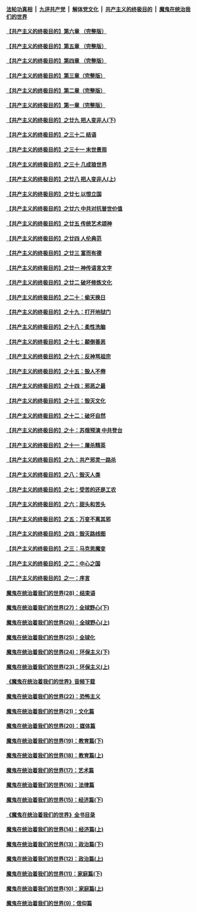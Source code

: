 ####  [法轮功真相](../../../../basic/blob/master/README.md?t=02120252) &nbsp;|&nbsp; [九评共产党](../../../../9ping.md/blob/master/README.md?t=02120252) &nbsp;|&nbsp; [解体党文化](../../../../jtdwh.md/blob/master/README.md?t=02120252)  &nbsp;|&nbsp; [共产主义的终极目的](../../../../gczydzjmd.md/blob/master/README.md?t=02120252) &nbsp;|&nbsp; [魔鬼在统治我们的世界](../../../../mgztzwmdsj.md/blob/master/README.md?t=02120252) 

#### [【共产主义的终极目的】第六章 （完整版）](../pages/nsc422/n11428913.md?t=02120252) 

#### [【共产主义的终极目的】第五章 （完整版）](../pages/nsc422/n11428912.md?t=02120252) 

#### [【共产主义的终极目的】第四章 （完整版）](../pages/nsc422/n11428907.md?t=02120252) 

#### [【共产主义的终极目的】第三章（完整版）](../pages/nsc422/n11428848.md?t=02120252) 

#### [【共产主义的终极目的】第二章（完整版）](../pages/nsc422/n11428831.md?t=02120252) 

#### [【共产主义的终极目的】第一章（完整版）](../pages/nsc422/n11417651.md?t=02120252) 

#### [【共产主义的终极目的】之廿九 把人变非人(下)](../pages/nsc422/n11344140.md?t=02120252) 

#### [【共产主义的终极目的】之三十二 结语](../pages/nsc422/n11360535.md?t=02120252) 

#### [【共产主义的终极目的】之三十一 末世景观](../pages/nsc422/n11351129.md?t=02120252) 

#### [【共产主义的终极目的】之三十 几成狼世界](../pages/nsc422/n11348280.md?t=02120252) 

#### [【共产主义的终极目的】之廿八 把人变非人(上)](../pages/nsc422/n11340492.md?t=02120252) 

#### [【共产主义的终极目的】之廿七 以恨立国](../pages/nsc422/n11336944.md?t=02120252) 

#### [【共产主义的终极目的】之廿六 中共对抗普世价值](../pages/nsc422/n11324785.md?t=02120252) 

#### [【共产主义的终极目的】之廿五 传统艺术颂神](../pages/nsc422/n11296396.md?t=02120252) 

#### [【共产主义的终极目的】之廿四 人伦典范](../pages/nsc422/n11296397.md?t=02120252) 

#### [【共产主义的终极目的】之廿三 富而有德](../pages/nsc422/n11283598.md?t=02120252) 

#### [【共产主义的终极目的】之廿一 神传语言文字](../pages/nsc422/n11263265.md?t=02120252) 

#### [【共产主义的终极目的】之廿二 破坏修炼文化](../pages/nsc422/n11245728.md?t=02120252) 

#### [【共产主义的终极目的】之二十：偷天换日](../pages/nsc422/n11238846.md?t=02120252) 

#### [【共产主义的终极目的】之十九：打开地狱门](../pages/nsc422/n11206376.md?t=02120252) 

#### [【共产主义的终极目的】之十八：柔性洗脑](../pages/nsc422/n11199994.md?t=02120252) 

#### [【共产主义的终极目的】之十七：颠倒善恶](../pages/nsc422/n11179782.md?t=02120252) 

#### [【共产主义的终极目的】之十六：反神骂祖宗](../pages/nsc422/n11166798.md?t=02120252) 

#### [【共产主义的终极目的】之十五：毁人不倦](../pages/nsc422/n11166792.md?t=02120252) 

#### [【共产主义的终极目的】之十四：邪恶之最](../pages/nsc422/n11150249.md?t=02120252) 

#### [【共产主义的终极目的】之十三：毁灭文化](../pages/nsc422/n11135227.md?t=02120252) 

#### [【共产主义的终极目的】之十二：破坏自然](../pages/nsc422/n11135214.md?t=02120252) 

#### [【共产主义的终极目的】之十：苏俄预演 中共登台](../pages/nsc422/n11118424.md?t=02120252) 

#### [【共产主义的终极目的】之十一：屠杀精英](../pages/nsc422/n11118442.md?t=02120252) 

#### [【共产主义的终极目的】之九：共产邪灵一路杀](../pages/nsc422/n11114139.md?t=02120252) 

#### [【共产主义的终极目的】之八：毁灭人类](../pages/nsc422/n11108503.md?t=02120252) 

#### [【共产主义的终极目的】之七：受苦的还是工农](../pages/nsc422/n11101809.md?t=02120252) 

#### [【共产主义的终极目的】之六：甜头和苦头](../pages/nsc422/n11096971.md?t=02120252) 

#### [【共产主义的终极目的】之五：万变不离其邪](../pages/nsc422/n11091285.md?t=02120252) 

#### [【共产主义的终极目的】之四：毁灭路线图](../pages/nsc422/n11086284.md?t=02120252) 

#### [【共产主义的终极目的】之三：马克思魔变](../pages/nsc422/n11061941.md?t=02120252) 

#### [【共产主义的终极目的】之二：中心之国](../pages/nsc422/n11047728.md?t=02120252) 

#### [【共产主义的终极目的】之一：序言](../pages/nsc422/n11086077.md?t=02120252) 

#### [魔鬼在统治着我们的世界(28)：结束语](../pages/nsc422/n10936246.md?t=02120252) 

#### [魔鬼在统治着我们的世界(27)：全球野心(下)](../pages/nsc422/n10928319.md?t=02120252) 

#### [魔鬼在统治着我们的世界(26)：全球野心(上)](../pages/nsc422/n10900318.md?t=02120252) 

#### [魔鬼在统治着我们的世界(25)：全球化](../pages/nsc422/n10788205.md?t=02120252) 

#### [魔鬼在统治着我们的世界(24)：环保主义(下)](../pages/nsc422/n10695307.md?t=02120252) 

#### [魔鬼在统治着我们的世界(23)：环保主义(上)](../pages/nsc422/n10688613.md?t=02120252) 

#### [《魔鬼在统治着我们的世界》音频下载](../pages/nsc422/n10635553.md?t=02120252) 

#### [魔鬼在统治着我们的世界(22)：恐怖主义](../pages/nsc422/n10614727.md?t=02120252) 

#### [魔鬼在统治着我们的世界(21)：文化篇](../pages/nsc422/n10597706.md?t=02120252) 

#### [魔鬼在统治着我们的世界(20)：媒体篇](../pages/nsc422/n10586579.md?t=02120252) 

#### [魔鬼在统治着我们的世界(19)：教育篇(下)](../pages/nsc422/n10564808.md?t=02120252) 

#### [魔鬼在统治着我们的世界(18)：教育篇(上)](../pages/nsc422/n10526970.md?t=02120252) 

#### [魔鬼在统治着我们的世界(17)：艺术篇](../pages/nsc422/n10499093.md?t=02120252) 

#### [魔鬼在统治着我们的世界(16)：法律篇](../pages/nsc422/n10485969.md?t=02120252) 

#### [魔鬼在统治着我们的世界(15)：经济篇(下)](../pages/nsc422/n10469975.md?t=02120252) 

#### [《魔鬼在统治着我们的世界》全书目录](../pages/nsc422/n10464261.md?t=02120252) 

#### [魔鬼在统治着我们的世界(14)：经济篇(上)](../pages/nsc422/n10457370.md?t=02120252) 

#### [魔鬼在统治着我们的世界(13)：政治篇(下)](../pages/nsc422/n10448270.md?t=02120252) 

#### [魔鬼在统治着我们的世界(12)：政治篇(上)](../pages/nsc422/n10444576.md?t=02120252) 

#### [魔鬼在统治着我们的世界(11)：家庭篇(下)](../pages/nsc422/n10440961.md?t=02120252) 

#### [魔鬼在统治着我们的世界(10)：家庭篇(上)](../pages/nsc422/n10435448.md?t=02120252) 

#### [魔鬼在统治着我们的世界(9)：信仰篇](../pages/nsc422/n10432159.md?t=02120252) 

